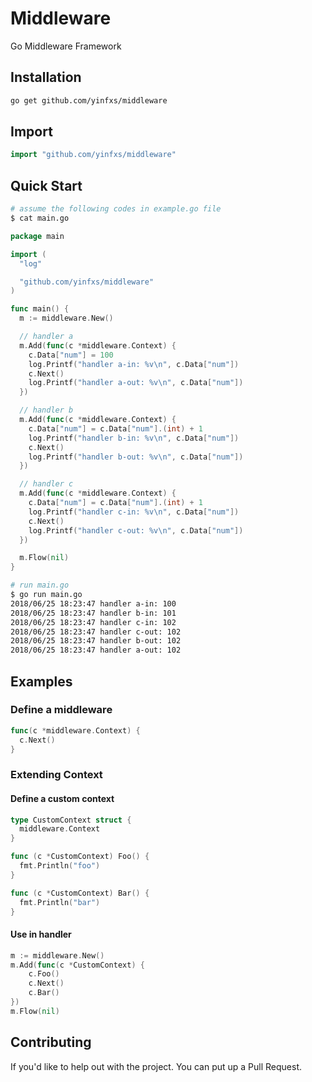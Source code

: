 # Middleware

Go Middleware Framework

## Installation

```sh
go get github.com/yinfxs/middleware
```

## Import

```go
import "github.com/yinfxs/middleware"
```

## Quick Start

```sh
# assume the following codes in example.go file
$ cat main.go
```

```go
package main

import (
  "log"

  "github.com/yinfxs/middleware"
)

func main() {
  m := middleware.New()

  // handler a
  m.Add(func(c *middleware.Context) {
    c.Data["num"] = 100
    log.Printf("handler a-in: %v\n", c.Data["num"])
    c.Next()
    log.Printf("handler a-out: %v\n", c.Data["num"])
  })

  // handler b
  m.Add(func(c *middleware.Context) {
    c.Data["num"] = c.Data["num"].(int) + 1
    log.Printf("handler b-in: %v\n", c.Data["num"])
    c.Next()
    log.Printf("handler b-out: %v\n", c.Data["num"])
  })

  // handler c
  m.Add(func(c *middleware.Context) {
    c.Data["num"] = c.Data["num"].(int) + 1
    log.Printf("handler c-in: %v\n", c.Data["num"])
    c.Next()
    log.Printf("handler c-out: %v\n", c.Data["num"])
  })

  m.Flow(nil)
}
```

```sh
# run main.go
$ go run main.go
2018/06/25 18:23:47 handler a-in: 100
2018/06/25 18:23:47 handler b-in: 101
2018/06/25 18:23:47 handler c-in: 102
2018/06/25 18:23:47 handler c-out: 102
2018/06/25 18:23:47 handler b-out: 102
2018/06/25 18:23:47 handler a-out: 102
```

## Examples

### Define a middleware

```go
func(c *middleware.Context) {
  c.Next()
}
```

### Extending Context

#### Define a custom context

```go
type CustomContext struct {
  middleware.Context
}

func (c *CustomContext) Foo() {
  fmt.Println("foo")
}

func (c *CustomContext) Bar() {
  fmt.Println("bar")
}
```

#### Use in handler

```go
m := middleware.New()
m.Add(func(c *CustomContext) {
    c.Foo()
    c.Next()
    c.Bar()
})
m.Flow(nil)
```

## Contributing

If you'd like to help out with the project. You can put up a Pull Request.
